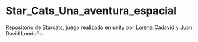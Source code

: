 # Star_Cats_Una_aventura_espacial
Repositorio de Starcats, juego realizado en unity por Lorena Cadavid y Juan David Londoño
